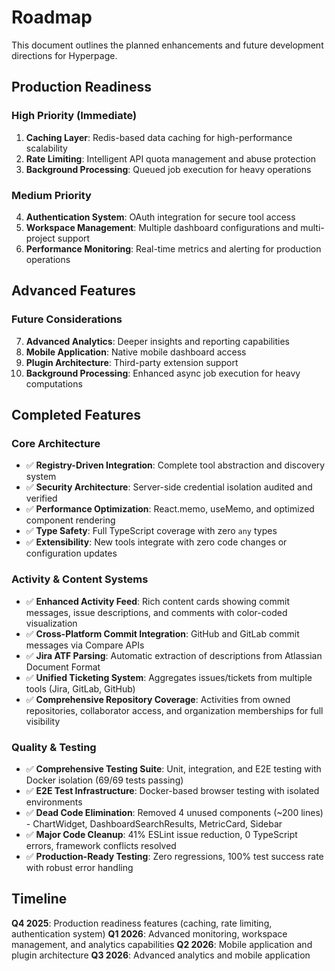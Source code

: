 # Roadmap

This document outlines the planned enhancements and future development directions for Hyperpage.

## Production Readiness

### High Priority (Immediate)
1. **Caching Layer**: Redis-based data caching for high-performance scalability
2. **Rate Limiting**: Intelligent API quota management and abuse protection
3. **Background Processing**: Queued job execution for heavy operations

### Medium Priority
4. **Authentication System**: OAuth integration for secure tool access
5. **Workspace Management**: Multiple dashboard configurations and multi-project support
6. **Performance Monitoring**: Real-time metrics and alerting for production operations

## Advanced Features

### Future Considerations
7. **Advanced Analytics**: Deeper insights and reporting capabilities
8. **Mobile Application**: Native mobile dashboard access
9. **Plugin Architecture**: Third-party extension support
10. **Background Processing**: Enhanced async job execution for heavy computations

## Completed Features

### Core Architecture
- ✅ **Registry-Driven Integration**: Complete tool abstraction and discovery system
- ✅ **Security Architecture**: Server-side credential isolation audited and verified
- ✅ **Performance Optimization**: React.memo, useMemo, and optimized component rendering
- ✅ **Type Safety**: Full TypeScript coverage with zero `any` types
- ✅ **Extensibility**: New tools integrate with zero code changes or configuration updates

### Activity & Content Systems
- ✅ **Enhanced Activity Feed**: Rich content cards showing commit messages, issue descriptions, and comments with color-coded visualization
- ✅ **Cross-Platform Commit Integration**: GitHub and GitLab commit messages via Compare APIs
- ✅ **Jira ATF Parsing**: Automatic extraction of descriptions from Atlassian Document Format
- ✅ **Unified Ticketing System**: Aggregates issues/tickets from multiple tools (Jira, GitLab, GitHub)
- ✅ **Comprehensive Repository Coverage**: Activities from owned repositories, collaborator access, and organization memberships for full visibility

### Quality & Testing
- ✅ **Comprehensive Testing Suite**: Unit, integration, and E2E testing with Docker isolation (69/69 tests passing)
- ✅ **E2E Test Infrastructure**: Docker-based browser testing with isolated environments
- ✅ **Dead Code Elimination**: Removed 4 unused components (~200 lines) - ChartWidget, DashboardSearchResults, MetricCard, Sidebar
- ✅ **Major Code Cleanup**: 41% ESLint issue reduction, 0 TypeScript errors, framework conflicts resolved
- ✅ **Production-Ready Testing**: Zero regressions, 100% test success rate with robust error handling

## Timeline

**Q4 2025**: Production readiness features (caching, rate limiting, authentication system)
**Q1 2026**: Advanced monitoring, workspace management, and analytics capabilities
**Q2 2026**: Mobile application and plugin architecture
**Q3 2026**: Advanced analytics and mobile application
